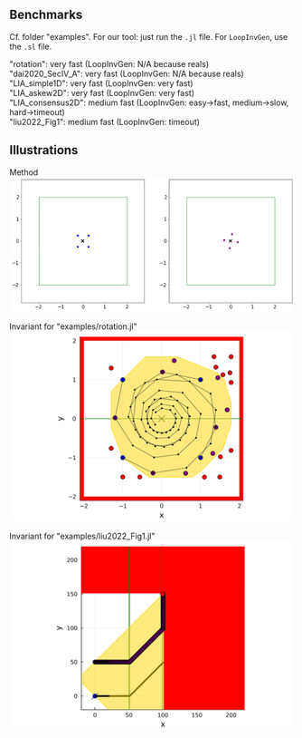 ## Benchmarks

Cf. folder "examples".
For our tool: just run the `.jl` file.
For `LoopInvGen`, use the `.sl` file.

"rotation": very fast (LoopInvGen: N/A because reals)<br>
"dai2020_SecIV_A": very fast (LoopInvGen: N/A because reals)<br>
"LIA_simple1D": very fast (LoopInvGen: very fast)<br>
"LIA_askew2D": very fast (LoopInvGen: very fast)<br>
"LIA_consensus2D": medium fast (LoopInvGen: easy->fast, medium->slow, hard->timeout)<br>
"liu2022_Fig1": medium fast (LoopInvGen: timeout)<br>

## Illustrations

Method<br>
![GUI](https://github.com/guberger/CEGISPolyhedralBarrier.jl/blob/main/animation_rotating.gif)

Invariant for "examples/rotation.jl"<br>
![GUI](https://github.com/guberger/CEGISPolyhedralBarrier.jl/blob/main/fig_rotation_full.png)

Invariant for "examples/liu2022_Fig1.jl"<br>
![GUI](https://github.com/guberger/CEGISPolyhedralBarrier.jl/blob/main/fig_liu2022_Fig1.png)

